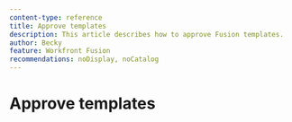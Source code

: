 ```yaml
---
content-type: reference
title: Approve templates
description: This article describes how to approve Fusion templates. 
author: Becky
feature: Workfront Fusion
recommendations: noDisplay, noCatalog
---
```


# Approve templates

